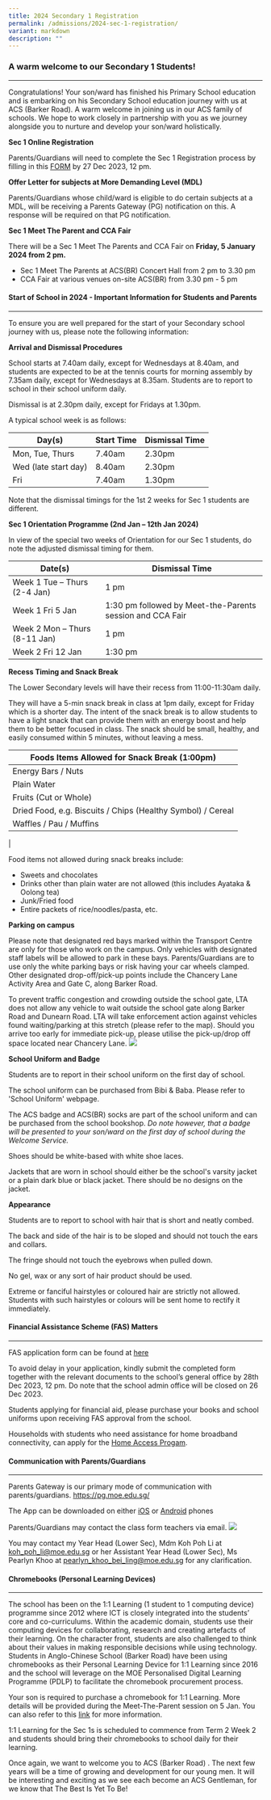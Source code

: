 ```yaml
---
title: 2024 Secondary 1 Registration
permalink: /admissions/2024-sec-1-registration/
variant: markdown
description: ""
---
```

### **A warm welcome to our Secondary 1 Students!** ###
--------------------------------------------------------------------------------------------------------------------

Congratulations! Your son/ward has finished his Primary School education and is embarking on his Secondary School education journey with us at ACS (Barker Road). A warm welcome in joining us in our ACS family of schools. We hope to work closely in partnership with you as we journey alongside you to nurture and develop your son/ward holistically. 

**Sec 1 Online Registration**

Parents/Guardians will need to complete the Sec 1 Registration process by filling in this [FORM](https://go.gov.sg/acsbr2024s1reg) by 27 Dec 2023, 12 pm.

**Offer Letter for subjects at More Demanding Level (MDL)**

Parents/Guardians whose child/ward is eligible to do certain subjects at a MDL, will be receiving a Parents Gateway (PG) notification on this. A response will be required on that PG notification. 

**Sec 1 Meet The Parent and CCA Fair**

There will be a Sec 1 Meet The Parents and CCA Fair on **Friday, 5 January 2024 from 2 pm.**
* Sec 1 Meet The Parents at ACS(BR) Concert Hall from 2 pm to 3.30 pm
* CCA Fair at various venues on-site ACS(BR) from 3.30 pm - 5 pm

#### **Start of School in 2024 - Important Information for Students and Parents** ####
--------------------------------------------------------------------------------------------------------------------------------------

To ensure you are well prepared for the start of your Secondary school journey with us, please note the following information:

**Arrival and Dismissal Procedures**

School starts at 7.40am daily, except for Wednesdays at 8.40am, and students are expected to be at the tennis courts for morning assembly by 7.35am daily, except for Wednesdays at 8.35am. Students are to report to school in their school uniform daily. 

Dismissal is at 2.30pm daily, except for Fridays at 1.30pm. 


A typical school week is as follows: 

| Day(s) | Start Time | Dismissal Time |
| -------- | -------- | -------- |
| Mon, Tue, Thurs | 7.40am | 2.30pm |
| Wed (late start day) | 8.40am | 2.30pm |
| Fri | 7.40am | 1.30pm |

Note that the dismissal timings for the 1st 2 weeks for Sec 1 students are different.

**Sec 1 Orientation Programme (2nd Jan – 12th Jan 2024)**

In view of the special two weeks of Orientation for our Sec 1 students, do note the adjusted dismissal timing for them.



| Date(s) | Dismissal Time |
| -------- | -------- |
| Week 1 Tue – Thurs (2-4 Jan) | 1 pm |
| Week 1 Fri 5 Jan     | 1:30 pm followed by Meet-the-Parents session and CCA Fair |
| Week 2 Mon – Thurs (8-11 Jan) | 1 pm |
| Week 2 Fri 12 Jan | 1:30 pm |

**Recess Timing and Snack Break**

The Lower Secondary levels will have their recess from 11:00-11:30am daily. 

They will have a 5-min snack break in class at 1pm daily, except for Friday which is a shorter day. The intent of the snack break is to allow students to have a light snack that can provide them with an energy boost and help them to be better focused in class. The snack should be small, healthy, and easily consumed within 5 minutes, without leaving a mess.


| Foods Items Allowed for Snack Break (1:00pm)|
| -------- | 
| Energy Bars / Nuts | 
| Plain Water | 
| Fruits (Cut or Whole) | 
| Dried Food, e.g. Biscuits / Chips (Healthy Symbol) / Cereal | 
| Waffles / Pau / Muffins | 
|

  Food items not allowed during snack breaks include:
* Sweets and chocolates
* Drinks other than plain water are not allowed (this includes Ayataka & Oolong tea)
* Junk/Fried food
* Entire packets of rice/noodles/pasta, etc.

**Parking on campus**

Please note that designated red bays marked within the Transport Centre are only for those who work on the campus. Only vehicles with designated staff labels will be allowed to park in these bays. Parents/Guardians are to use only the white parking bays or risk having your car wheels clamped. Other designated drop-off/pick-up points include the Chancery Lane Activity Area and Gate C, along Barker Road. 

To prevent traffic congestion and crowding outside the school gate, LTA does not allow any vehicle to wait outside the school gate along Barker Road and Dunearn Road. LTA will take enforcement action against vehicles found waiting/parking at this stretch (please refer to the map). Should you arrive too early for immediate pick-up, please utilise the pick-up/drop off space located near Chancery Lane.
![](/images/Picture2.png)

**School Uniform and Badge**

Students are to report in their school uniform on the first day of school.

The school uniform can be purchased from Bibi & Baba. Please refer to 'School Uniform' webpage.

The ACS badge and ACS(BR) socks are part of the school uniform and can be purchased from the school bookshop. _Do note however, that a badge will be presented to your son/ward on the first day of school during the Welcome Service._

Shoes should be white-based with white shoe laces.

Jackets that are worn in school should either be the school's varsity jacket or a plain dark blue or black jacket. There should be no designs on the jacket.

**Appearance**

Students are to report to school with hair that is short and neatly combed.

The back and side of the hair is to be sloped and should not touch the ears and collars.

The fringe should not touch the eyebrows when pulled down.

No gel, wax or any sort of hair product should be used.

Extreme or fanciful hairstyles or coloured hair are strictly not allowed. Students with such hairstyles or colours will be sent home to rectify it immediately.

#### **Financial Assistance Scheme (FAS) Matters** ####
--------------------------------------------------------------------------------------------------
FAS application form can be found at [here](https://go.gov.sg/acsbr-fas)

To avoid delay in your application, kindly submit the completed form together with the relevant documents to the school’s general office by 28th Dec 2023, 12 pm. Do note that the school admin office will be closed on 26 Dec 2023.
 
Students applying for financial aid, please purchase your books and school uniforms upon receiving FAS approval from the school. 

Households with students who need assistance for home broadband connectivity, can apply for the [Home Access Progam](http://www.digitalaccess.gov.sg/ ).

#### **Communication with Parents/Guardians** ####
--------------------------------------------------------------------------------------------------
Parents Gateway is our primary mode of communication with parents/guardians. 
https://pg.moe.edu.sg/

The App can be downloaded on either [iOS](https://apps.apple.com/sg/app/parents-gateway/id1267198708) or [Android](https://play.google.com/store/apps/details?id=com.moe.pgp&hl=en&gl=US&pli=1) phones

Parents/Guardians may contact the class form teachers via email.
![](/images/Screenshot_2023_12_07_101141.png)

You may contact my Year Head (Lower Sec), Mdm Koh Poh Li at koh_poh_li@moe.edu.sg or her Assistant Year Head (Lower Sec), Ms Pearlyn Khoo at pearlyn_khoo_bei_ling@moe.edu.sg for any clarification.

#### **Chromebooks (Personal Learning Devices)** ####
--------------------------------------------------------------------------------------------------

The school has been on the 1:1 Learning (1 student to 1 computing device) programme since 2012 where ICT is closely integrated into the students’ core and co-curriculums. Within the academic domain, students use their computing devices for collaborating, research and creating artefacts of their learning. On the character front, students are also challenged to think about their values in making responsible decisions while using technology. Students in Anglo-Chinese School (Barker Road) have been using chromebooks as their Personal Learning Device for 1:1 Learning since 2016 and the school will leverage on the MOE Personalised Digital Learning Programme (PDLP) to facilitate the chromebook procurement process. 

Your son is required to purchase a chromebook for 1:1 Learning. More details will be provided during the Meet-The-Parent session on 5 Jan. You can also refer to this [link](https://go.gov.sg/acsbr-chromebook-faq) for more information.

1:1 Learning for the Sec 1s is scheduled to commence from Term 2 Week 2  and students should bring their chromebooks to school daily for their learning.

Once again, we want to welcome you to ACS (Barker Road) . The next few years will be a time of growing and development for our young men. It will be interesting and exciting as we see each become an ACS Gentleman, for we know that The Best Is Yet To Be!